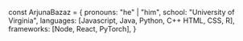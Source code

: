 const ArjunaBazaz = {
  pronouns: "he" | "him",
  school: "University of Virginia",
  languages: [Javascript, Java, Python, C++ HTML, CSS, R],
  frameworks: [Node, React, PyTorch],
}
